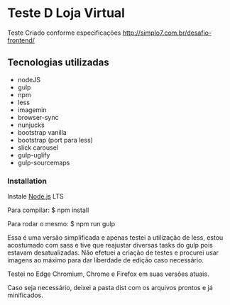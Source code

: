# Teste D Loja Virtual

Teste Criado conforme especificações
http://simplo7.com.br/desafio-frontend/

## Tecnologias utilizadas

* nodeJS
* gulp
* npm
* less
* imagemin
* browser-sync
* nunjucks
* bootstrap vanilla
* bootstrap (port para less)
* slick carousel
* gulp-uglify
* gulp-sourcemaps

### Installation

Instale [Node.js](https://nodejs.org/) LTS

Para compilar:
$ npm install

Para rodar o mesmo:
$ npm run gulp

Essa é uma versão simplificada e apenas testei a utilização de less, estou acostumado com sass e tive que reajustar diversas tasks do gulp pois estavam desatualizadas. Não efetuei a criação de testes e procurei usar imagens ao máximo para dar liberdade de edição caso necessário.

Testei no Edge Chromium, Chrome e Firefox em suas versões atuais.

Caso seja necessário, deixei a pasta dist com os arquivos prontos e já minificados.
